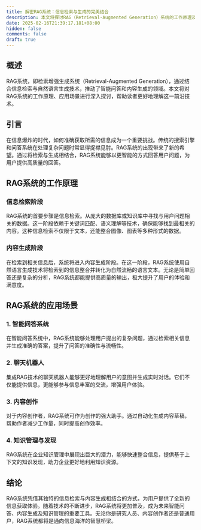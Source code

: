 ```yaml
---
title: 解密RAG系统：信息检索与生成的完美结合
description: 本文将探讨RAG（Retrieval-Augmented Generation）系统的工作原理及其应用，展示其如何提升信息检索与文本生成的效率和准确性。
date: 2025-02-16T21:39:17.181+08:00
hidden: false
comments: false
draft: true
---
```


## 概述
RAG系统，即检索增强生成系统（Retrieval-Augmented Generation），通过结合信息检索与自然语言生成技术，推动了智能问答和内容生成的领域。本文将对RAG系统的工作原理、应用场景进行深入探讨，帮助读者更好地理解这一前沿技术。

## 引言
在信息爆炸的时代，如何准确获取所需的信息成为一个重要挑战。传统的搜索引擎和问答系统在处理复杂问题时常显得捉襟见肘。RAG系统的出现带来了新的希望。通过将检索与生成相结合，RAG系统能够以更智能的方式回答用户问题，为用户提供高质量的回答。

## RAG系统的工作原理

### 信息检索阶段
RAG系统的首要步骤是信息检索。从庞大的数据库或知识库中寻找与用户问题相关的数据。这一阶段依赖于关键词匹配、语义理解等技术，确保能够找到最相关的内容。这种信息检索不仅限于文本，还能整合图像、图表等多种形式的数据。

### 内容生成阶段
在检索到相关信息后，系统将进入内容生成阶段。在这一阶段，RAG系统使用自然语言生成技术将检索到的信息整合并转化为自然流畅的语言文本。无论是简单回答还是复杂的分析，RAG系统都能提供高质量的输出，极大提升了用户的体验和满意度。

## RAG系统的应用场景

### 1. 智能问答系统
在智能问答系统中，RAG系统能够处理用户提出的复杂问题，通过检索相关信息并生成准确的答案，提升了问答的准确性与流畅性。

### 2. 聊天机器人
集成RAG技术的聊天机器人能够更好地理解用户的意图并生成实时对话。它们不仅能提供信息，更能够参与信息丰富的交流，增强用户体验。

### 3. 内容创作
对于内容创作者，RAG系统可作为创作的强大助手。通过自动化生成内容草稿，帮助作者减少工作量，同时提高创作效率。

### 4. 知识管理与发现
RAG系统在企业知识管理中展现出巨大的潜力，能够快速整合信息，提供基于上下文的知识发现，助力企业更好地利用知识资源。

## 结论
RAG系统凭借其独特的信息检索与内容生成相结合的方式，为用户提供了全新的信息获取体验。随着技术的不断进步，RAG系统将更加普及，成为未来智能问答、内容生成及知识管理的重要工具。无论你是研究人员、内容创作者还是普通用户，RAG系统都将是通向信息海洋的智慧桥梁。